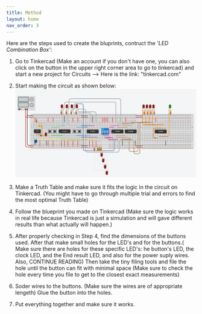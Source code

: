 ```yaml
---
title: Method
layout: home
nav_order: 3
---
```




Here are the steps used to create the bluprints, contruct the _'LED Combination Box'_:
        
1. Go to Tinkercad (Make an account if you don't have one, you can also click on the button in the upper right corner area to go to tinkercad) and start a new project for Circuits --> Here is the link: "tinkercad.com"

1. Start making the circuit as shown below:
![](images/tinkercad.png)

1. Make a Truth Table and make sure it fits the logic in the circuit on Tinkercad. (You might have to go through multiple trial and errors to find the most optimal Truth Table)

1. Follow the blueprint you made on Tinkercad (Make sure the logic works in real life because Tinkercad is just a simulation and will gave different results than what actually will happen.)

1. After properly checking in Step 4, find the dimensions of the buttons used. After that make small holes for the LED's and for the buttons.( Make sure there are holes for these specific LED's: he button's LED, the clock LED, and the End result LED, and also for the power suply wires. Also, CONTINUE READING) Then take the tiny filing tools and file the hole until the button can fit with minimal space (Make sure to check the hole every time you file to get to the closest exact measurements)

1. Soder wires to the buttons. (Make sure the wires are of appropriate lengeth) Glue the button into the holes.

1. Put everything together and make sure it works.